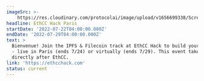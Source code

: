 ```yaml
---
imageSrc: >-
    https://res.cloudinary.com/protocolai/image/upload/v1656699338/Screen_Shot_2022-07-01_at_14.15.23_tsk85l.png
headline: EthCC Hack Paris
startDate: '2022-07-22T04:00:00.000Z'
endDate: '2022-07-29T04:00:00.000Z'
text: >
  Bienvenue! Join the IPFS & Filecoin track at EthCC Hack to build your project
  - live in Paris (ends 7/24) or virtually (ends 7/29). This event takes place
  directly after EthCC.
link: 'https://ethcchack.com'
status: current
---
```



